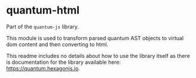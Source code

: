 # quantum-html

Part of the `quantum-js` library.

This module is used to transform parsed quantum AST objects to virtual dom content and then converting to html.

This readme includes no details about how to use the library itself as there is documentation for the library available here: https://quantum.hexagonjs.io.